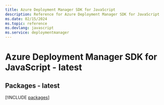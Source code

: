 ```yaml
---
title: Azure Deployment Manager SDK for JavaScript
description: Reference for Azure Deployment Manager SDK for JavaScript
ms.date: 02/15/2024
ms.topic: reference
ms.devlang: javascript
ms.service: deploymentmanager
---
```

# Azure Deployment Manager SDK for JavaScript - latest
## Packages - latest
[!INCLUDE [packages](deployment-manager-index.md)]